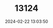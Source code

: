 ---
title: "13124"
category: "Paramelomys levipes"
draft: false
date: 2024-02-22 13:03:50
languages:
  English: ["Long-nosed Mosaic-tailed Rat", "Papuan Lowland Paramelomys"]
---